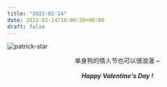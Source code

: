 ```yaml
---
title: "2022-02-14"
date: 2022-02-14T18:00:59+08:00
draft: false
---
```




![patrick-star](https://gcore.jsdelivr.net/gh/AlexLiu2022/resources/img/patrick-star.png)

<center> 单身狗的情人节也可以很浪漫 ~ </center> <br>

<center><strong><i>Happy Valentine's Day !<i><strong> </center>
